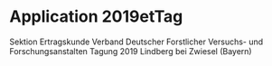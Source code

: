 # Application 2019etTag

Sektion Ertragskunde Verband Deutscher Forstlicher Versuchs- und Forschungsanstalten
Tagung 2019 
Lindberg bei Zwiesel (Bayern)

